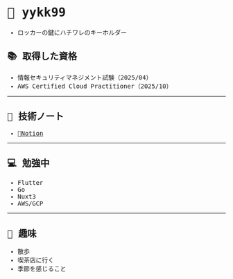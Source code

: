 <samp>

# 🌸 yykk99

- ロッカーの鍵にハチワレのキーホルダー

## 📚 取得した資格

- 情報セキュリティマネジメント試験（2025/04）
- AWS Certified Cloud Practitioner（2025/10）

---

## 🧠 技術ノート

- 🔗[Notion](https://typical-bloom-2a1.notion.site/yykk99-27784c40a19e80d8a9dadf89aad99bd6)

---

## 💻 勉強中

- Flutter
- Go
- Nuxt3
- AWS/GCP

---

## 🎀 趣味

- 散歩
- 喫茶店に行く
- 季節を感じること

</samp>

